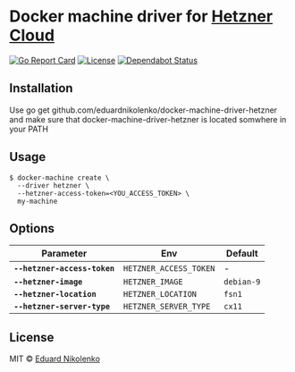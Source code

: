 # Docker machine driver for [Hetzner Cloud](https://www.hetzner.com/cloud)

[![Go Report Card](https://goreportcard.com/badge/github.com/eduardnikolenko/docker-machine-driver-hetzner)](https://goreportcard.com/report/github.com/eduardnikolenko/docker-machine-driver-hetzner)
[![License](https://img.shields.io/badge/License-MIT-blue.svg)](/LICENSE)
[![Dependabot Status](https://api.dependabot.com/badges/status?host=github&repo=eduardnikolenko/docker-machine-driver-hetzner)](https://dependabot.com)

## Installation

Use go get github.com/eduardnikolenko/docker-machine-driver-hetzner and make sure that docker-machine-driver-hetzner is located somwhere in your PATH

## Usage

    $ docker-machine create \
      --driver hetzner \
      --hetzner-access-token=<YOU_ACCESS_TOKEN> \
      my-machine

## Options

| Parameter                    | Env                    | Default                      |
| ---------------------------- | ---------------------- | ---------------------------- |
| **`--hetzner-access-token`** | `HETZNER_ACCESS_TOKEN` | -                            |
| **`--hetzner-image`**        | `HETZNER_IMAGE`        | `debian-9`                   |
| **`--hetzner-location`**     | `HETZNER_LOCATION`     | `fsn1`                       |
| **`--hetzner-server-type`**  | `HETZNER_SERVER_TYPE`  | `cx11`                       |

## License

MIT © [Eduard Nikolenko](https://github.com/eduardnikolenko)
